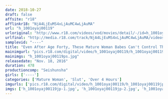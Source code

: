 ```yaml
---
date: 2018-10-27
draft: false
affsite: "r18"
afflinkr18: "NjA4LjEuMS4xLjAuMC4wLjAuMA"
url: "h_1001oyaj00119"
urloriginal: "http://www.r18.com/videos/vod/movies/detail/-/id=h_1001oyaj00119"
urlfinal: "http://media.r18.com/track/NjA4LjEuMS4xLjAuMC4wLjAuMA/videos/vod/movies/detail/-/id=h_1001oyaj00119"
samplevid: "----"
title: "Even After Age Forty, These Mature Woman Babes Can't Control Their Hot And Horny Lust 30 Ladies/8 Hours"
mainimgurl: "pics.r18.com/digital/video/h_1001oyaj00119/h_1001oyaj00119ps.jpg"
mainimgs: "h_1001oyaj00119ps.jpg"
releasedate: "Nov. 18, 2016"
duration: 478
productioncomp: "Seishunsha"
girls: ['----']
categories: ['Mature Woman', 'Slut', 'Over 4 Hours']
imgurls: ['pics.r18.com/digital/video/h_1001oyaj00119/h_1001oyaj00119jp-1.jpg', 'pics.r18.com/digital/video/h_1001oyaj00119/h_1001oyaj00119jp-2.jpg', 'pics.r18.com/digital/video/h_1001oyaj00119/h_1001oyaj00119jp-3.jpg', 'pics.r18.com/digital/video/h_1001oyaj00119/h_1001oyaj00119jp-4.jpg', 'pics.r18.com/digital/video/h_1001oyaj00119/h_1001oyaj00119jp-5.jpg', 'pics.r18.com/digital/video/h_1001oyaj00119/h_1001oyaj00119jp-6.jpg', 'pics.r18.com/digital/video/h_1001oyaj00119/h_1001oyaj00119jp-7.jpg', 'pics.r18.com/digital/video/h_1001oyaj00119/h_1001oyaj00119jp-8.jpg', 'pics.r18.com/digital/video/h_1001oyaj00119/h_1001oyaj00119jp-9.jpg', 'pics.r18.com/digital/video/h_1001oyaj00119/h_1001oyaj00119jp-10.jpg', 'pics.r18.com/digital/video/h_1001oyaj00119/h_1001oyaj00119jp-11.jpg', 'pics.r18.com/digital/video/h_1001oyaj00119/h_1001oyaj00119jp-12.jpg', 'pics.r18.com/digital/video/h_1001oyaj00119/h_1001oyaj00119jp-13.jpg', 'pics.r18.com/digital/video/h_1001oyaj00119/h_1001oyaj00119jp-14.jpg', 'pics.r18.com/digital/video/h_1001oyaj00119/h_1001oyaj00119jp-15.jpg', 'pics.r18.com/digital/video/h_1001oyaj00119/h_1001oyaj00119jp-16.jpg', 'pics.r18.com/digital/video/h_1001oyaj00119/h_1001oyaj00119jp-17.jpg', 'pics.r18.com/digital/video/h_1001oyaj00119/h_1001oyaj00119jp-18.jpg', 'pics.r18.com/digital/video/h_1001oyaj00119/h_1001oyaj00119jp-19.jpg', 'pics.r18.com/digital/video/h_1001oyaj00119/h_1001oyaj00119jp-20.jpg']
imgs: ['h_1001oyaj00119jp-1.jpg', 'h_1001oyaj00119jp-2.jpg', 'h_1001oyaj00119jp-3.jpg', 'h_1001oyaj00119jp-4.jpg', 'h_1001oyaj00119jp-5.jpg', 'h_1001oyaj00119jp-6.jpg', 'h_1001oyaj00119jp-7.jpg', 'h_1001oyaj00119jp-8.jpg', 'h_1001oyaj00119jp-9.jpg', 'h_1001oyaj00119jp-10.jpg', 'h_1001oyaj00119jp-11.jpg', 'h_1001oyaj00119jp-12.jpg', 'h_1001oyaj00119jp-13.jpg', 'h_1001oyaj00119jp-14.jpg', 'h_1001oyaj00119jp-15.jpg', 'h_1001oyaj00119jp-16.jpg', 'h_1001oyaj00119jp-17.jpg', 'h_1001oyaj00119jp-18.jpg', 'h_1001oyaj00119jp-19.jpg', 'h_1001oyaj00119jp-20.jpg']
---
```

